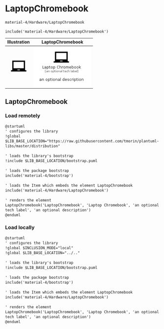 # LaptopChromebook


```text
material-4/Hardware/LaptopChromebook
```

```text
include('material-4/Hardware/LaptopChromebook')
```



| Illustration | LaptopChromebook |
| :---: | :---: |
| ![illustration for Illustration](../../material-4/Hardware/LaptopChromebook.png) | ![illustration for LaptopChromebook](../../material-4/Hardware/LaptopChromebook.Local.png) |




## LaptopChromebook

### Load remotely
```plantuml
@startuml
' configures the library
!global $LIB_BASE_LOCATION="https://raw.githubusercontent.com/tmorin/plantuml-libs/master/distribution"

' loads the library's bootstrap
!include $LIB_BASE_LOCATION/bootstrap.puml

' loads the package bootstrap
include('material-4/bootstrap')

' loads the Item which embeds the element LaptopChromebook
include('material-4/Hardware/LaptopChromebook')

' renders the element
LaptopChromebook('LaptopChromebook', 'Laptop Chromebook', 'an optional tech label', 'an optional description')
@enduml
```

### Load locally
```plantuml
@startuml
' configures the library
!global $INCLUSION_MODE="local"
!global $LIB_BASE_LOCATION="../.."

' loads the library's bootstrap
!include $LIB_BASE_LOCATION/bootstrap.puml

' loads the package bootstrap
include('material-4/bootstrap')

' loads the Item which embeds the element LaptopChromebook
include('material-4/Hardware/LaptopChromebook')

' renders the element
LaptopChromebook('LaptopChromebook', 'Laptop Chromebook', 'an optional tech label', 'an optional description')
@enduml
```

